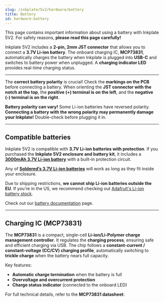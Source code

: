 ```yaml
---  
slug: /inkplate/5v2/hardware/battery  
title: Battery  
id: hardware-battery  
---  
```


<WarningBox>This page contains important information about using a battery with Inkplate 5V2. For safety reasons, **please read this page carefully!**</WarningBox>  

Inkplate 5V2 includes a **2-pin, 2mm JST connector** that allows you to connect a **3.7V Li-ion battery**. The onboard charging IC, **MCP73831**, automatically charges the battery when Inkplate is plugged into **USB-C** and switches to battery power when unplugged. A **charging indicator LED** provides real-time charging status.  

<CenteredImage src="/img/5v2/battery.jpg" alt="Inkplate 5V2 battery JST connector" caption="JST battery connector" width="500px"/>  

<CenteredImage src="/img/5v2/led.jpg" alt="Inkplate 5V2 Onboard charging indicator LED" caption="Onboard charging indicator LED" width="500px"/>  

---  

<InfoBox>The **correct battery polarity** is crucial! Check the **markings on the PCB** before connecting a battery. When orienting the **JST connector with the notch at the top**, the **positive (+) terminal is on the left**, and the **negative (-) terminal is on the right**. </InfoBox>  

<CenteredImage src="/img/inkplate10/battery_polarity.png" alt="Battery polarity on Inkplate 5V2" caption="Battery polarity on Inkplate 5V2" width="500px"/>  

<WarningBox>**Battery polarity can vary!** Some Li-ion batteries have reversed polarity. **Connecting a battery with the wrong polarity may permanently damage your Inkplate!** Double-check before plugging it in.</WarningBox>  

---  

## Compatible batteries

Inkplate 5V2 is compatible with **3.7V Li-ion batteries with protection**. If you purchased the **Inkplate 5V2 enclosure and battery kit**, it includes a **[3000mAh 3.7V Li-ion battery](https://soldered.com/product/li-ion-battery-3000mah-3-7v/)** with a built-in protection circuit.  

<CenteredImage src="/img/inkplate_6_motion/li-ion-w-proteciton.webp" alt="3.7V li-ion battery with protection" caption="3.7V li-ion battery with protection" width="500px"/>  

Any of **[Soldered’s 3.7V Li-ion batteries](https://soldered.com/categories/power-sources-batteries/batteries/lithium-batteries/)** will work as long as they fit inside your enclosure.  

<InfoBox>Due to shipping restrictions, **we cannot ship Li-ion batteries outside the EU**. If you're in the US, we recommend checking out [Adafruit's Li-ion battery stock](https://www.adafruit.com/category/574).</InfoBox>  

Check out our [battery documentation](/documentation/li-ion-battery/overview/) page.  

---  

## Charging IC (MCP73831)  

The **MCP73831** is a compact, single-cell **Li-ion/Li-Polymer charge management controller**. It regulates the **charging process**, ensuring safe and efficient charging via USB. The chip follows a **constant-current / constant-voltage (CC/CV) charging profile**, automatically switching to **trickle charge** when the battery nears full capacity.  

Key features:  
- **Automatic charge termination** when the battery is full  
- **Overvoltage and overcurrent protection**  
- **Charge status indicator** (connected to the onboard LED)  

<InfoBox>For full technical details, refer to the **MCP73831 datasheet**:<QuickLink  
  title="MCP73831/2 Data Sheet"  
  description="Official data sheet for MCP73831/2 charger by Microchip"  
  url="https://ww1.microchip.com/downloads/en/DeviceDoc/MCP73831-Family-Data-Sheet-DS20001984H.pdf"  
/></InfoBox>